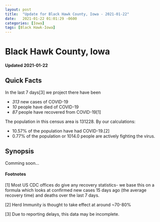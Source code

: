 ```yaml
---
layout: post
title:  "Update for Black Hawk County, Iowa - 2021-01-22"
date:   2021-01-22 01:01:29 -0600
categories: [Iowa]
tags: [Black Hawk-Iowa]
---
```


# Black Hawk County, Iowa
#### Updated 2021-01-22

## Quick Facts

In the last 7 days[3] we project there have been
- *313* new cases of COVID-19
- *10* people have died of COVID-19
- *87* people have recovered from COVID-19[1]

The population in this census area is 131228. By our calculations:
- 10.57% of the population have had COVID-19.[2]
- 0.77% of the population or 1014.0 people are actively fighting the virus.

## Synopsis

Comming soon...


#### Footnotes

[1] Most US CDC offices do give any recovery statistics- we base this on a formula which looks at confirmed new cases
15 days ago (the average recovery time) and deaths over the last 7 days.

[2] Herd Immunity is thought to take effect at around ~70-80%

[3] Due to reporting delays, this data may be incomplete.
 
    